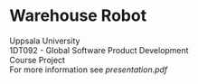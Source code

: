 # Warehouse Robot
Uppsala University <br />
1DT092 - Global Software Product Development <br />
Course Project <br />
For more information see *presentation.pdf*
